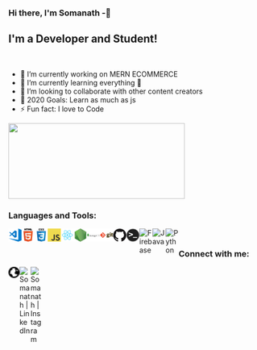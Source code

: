 ### Hi there, I'm Somanath -👋

## I'm a  Developer and Student!

 <img src="https://komarev.com/ghpvc/?username=somanath-goudar" alt="" />
 
- 🔭 I’m currently working on MERN ECOMMERCE 
- 🌱 I’m currently learning everything 🤣
- 👯 I’m looking to collaborate with other content creators
- 🥅 2020 Goals: Learn as much as js
- ⚡ Fun fact: I love to Code 

<img align="center" height="150vh" width="350px" padding="20px" src="https://github-readme-stats.vercel.app/api?username=Justinnn07&show_icons=true&theme=radical"/>

### Languages and Tools:
<img align="left" alt="Visual Studio Code" width="26px" src="https://raw.githubusercontent.com/github/explore/80688e429a7d4ef2fca1e82350fe8e3517d3494d/topics/visual-studio-code/visual-studio-code.png" />
<img align="left" alt="HTML5" width="26px" src="https://raw.githubusercontent.com/github/explore/80688e429a7d4ef2fca1e82350fe8e3517d3494d/topics/html/html.png" />
<img align="left" alt="CSS3" width="26px" src="https://raw.githubusercontent.com/github/explore/80688e429a7d4ef2fca1e82350fe8e3517d3494d/topics/css/css.png" />
<img align="left" alt="JavaScript" width="26px" src="https://raw.githubusercontent.com/github/explore/80688e429a7d4ef2fca1e82350fe8e3517d3494d/topics/javascript/javascript.png" />
<img align="left" alt="React" width="26px" src="https://raw.githubusercontent.com/github/explore/80688e429a7d4ef2fca1e82350fe8e3517d3494d/topics/react/react.png" />
<img align="left" alt="Node.js" width="26px" src="https://raw.githubusercontent.com/github/explore/80688e429a7d4ef2fca1e82350fe8e3517d3494d/topics/nodejs/nodejs.png" />
<img align="left" alt="MongoDB" width="26px" src="https://raw.githubusercontent.com/github/explore/80688e429a7d4ef2fca1e82350fe8e3517d3494d/topics/mongodb/mongodb.png" />
<img align="left" alt="Git" width="26px" src="https://raw.githubusercontent.com/github/explore/80688e429a7d4ef2fca1e82350fe8e3517d3494d/topics/git/git.png" />
<img align="left" alt="GitHub" width="26px" src="https://raw.githubusercontent.com/github/explore/78df643247d429f6cc873026c0622819ad797942/topics/github/github.png" />
<img align="left" alt="Terminal" width="26px" src="https://raw.githubusercontent.com/github/explore/80688e429a7d4ef2fca1e82350fe8e3517d3494d/topics/terminal/terminal.png" />
<img align="left" alt="Firebase" width="26px" src="https://miro.medium.com/max/300/1*R4c8lHBHuH5qyqOtZb3h-w.png" />
<img align="left" alt="Java" width="26px" src="https://sdtimes.com/wp-content/uploads/2018/03/jW4dnFtA_400x400.jpg" />

<img align="left" alt="Python" width="26px" src="https://cdn4.iconfinder.com/data/icons/logos-and-brands/512/267_Python_logo-512.png" />
<br />

### Connect with me:
[<img align="left" alt="Somanath  " width="22px" src="https://raw.githubusercontent.com/iconic/open-iconic/master/svg/globe.svg" />][website]

[<img align="left" alt="Somanath   | LinkedIn" width="22px" src="https://cdn.jsdelivr.net/npm/simple-icons@v3/icons/linkedin.svg" />][linkedin]
[<img align="left" alt="Somanath   | Instagram" width="22px" src="https://cdn.jsdelivr.net/npm/simple-icons@v3/icons/instagram.svg" />][instagram]


<br />

[website]: http://somanathgoudar.me/
[instagram]: https://www.instagram.com/somanath_goudar/
[linkedin]: https://www.linkedin.com/in/somanath-goudar-063aa21ba/
